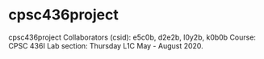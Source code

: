 # cpsc436project
cpsc436project
Collaborators (csid): e5c0b, d2e2b, l0y2b, k0b0b
Course: CPSC 436I
Lab section: Thursday L1C
May - August 2020.
